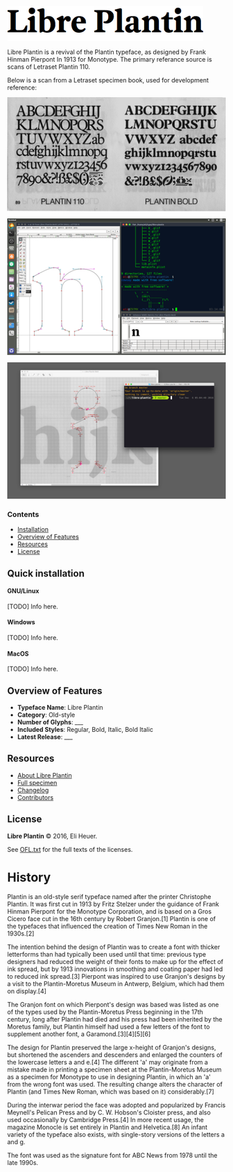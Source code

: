 ![Sample Image](/documentation/sample.png)

Libre Plantin is a revival of the Plantin typeface, as designed by Frank Hinman Pierpont In 1913 for Monotype. The primary referance source is scans of Letraset Plantin 110. 

Below is a scan from a Letraset specimen book, used for development reference:

![Sample Image](/reference/letraset-specimen-110-bold-web.jpg)

![Sample Image](/documentation/screenshots/screenshot-from-2016-12-06-001.png)

![Sample Image](/documentation/screenshots/screenshot-from-2016-12-06-002.png)

### Contents

* [Installation](#installation)
* [Overview of Features](#overview-of-features)
* [Resources](#resources)
* [License](#license)

## Quick installation

#### GNU/Linux
[TODO] Info here. 

#### Windows
[TODO] Info here. 

#### MacOS
[TODO] Info here. 

## Overview of Features

- **Typeface Name**: Libre Plantin
- **Category**: Old-style
- **Number of Glyphs**: ___
- **Included Styles**: Regular, Bold, Italic, Bold Italic
- **Latest Release**: ___

## Resources
* [About Libre Plantin](docs/ABOUT.md)
* [Full specimen](http://link)
* [Changelog](CHANGELOG.md)
* [Contributors](docs/CONTRIBUTORS.md)

## License

**Libre Plantin** &copy; 2016, Eli Heuer.

See [OFL.txt](OFL.txt) for the full texts of the licenses.

# History
Plantin is an old-style serif typeface named after the printer Christophe Plantin. It was first cut in 1913 by Fritz Stelzer under the guidance of Frank Hinman Pierpont for the Monotype Corporation, and is based on a Gros Cicero face cut in the 16th century by Robert Granjon.[1] Plantin is one of the typefaces that influenced the creation of Times New Roman in the 1930s.[2]

The intention behind the design of Plantin was to create a font with thicker letterforms than had typically been used until that time: previous type designers had reduced the weight of their fonts to make up for the effect of ink spread, but by 1913 innovations in smoothing and coating paper had led to reduced ink spread.[3] Pierpont was inspired to use Granjon's designs by a visit to the Plantin-Moretus Museum in Antwerp, Belgium, which had them on display.[4]

The Granjon font on which Pierpont's design was based was listed as one of the types used by the Plantin-Moretus Press beginning in the 17th century, long after Plantin had died and his press had been inherited by the Moretus family, but Plantin himself had used a few letters of the font to supplement another font, a Garamond.[3][4][5][6]

The design for Plantin preserved the large x-height of Granjon's designs, but shortened the ascenders and descenders and enlarged the counters of the lowercase letters a and e.[4] The different 'a' may originate from a mistake made in printing a specimen sheet at the Plantin-Moretus Museum as a specimen for Monotype to use in designing Plantin, in which an 'a' from the wrong font was used. The resulting change alters the character of Plantin (and Times New Roman, which was based on it) considerably.[7]

During the interwar period the face was adopted and popularized by Francis Meynell's Pelican Press and by C. W. Hobson's Cloister press, and also used occasionally by Cambridge Press.[4] In more recent usage, the magazine Monocle is set entirely in Plantin and Helvetica.[8] An infant variety of the typeface also exists, with single-story versions of the letters a and g.

The font was used as the signature font for ABC News from 1978 until the late 1990s.
